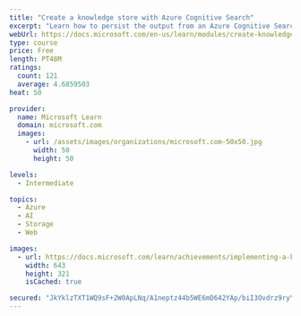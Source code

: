 ```yaml
---
title: "Create a knowledge store with Azure Cognitive Search"
excerpt: "Learn how to persist the output from an Azure Cognitive Search enrichment pipeline for independent analysis or downstream processing."
webUrl: https://docs.microsoft.com/en-us/learn/modules/create-knowledge-store-azure-cognitive-search/
type: course
price: Free
length: PT48M
ratings:
  count: 121
  average: 4.6859503
heat: 50

provider:
  name: Microsoft Learn
  domain: microsoft.com
  images:
    - url: /assets/images/organizations/microsoft.com-50x50.jpg
      width: 50
      height: 50

levels:
  - Intermediate

topics:
  - Azure
  - AI
  - Storage
  - Web

images:
  - url: https://docs.microsoft.com/learn/achievements/implementing-a-knowledge-store-social.png
    width: 643
    height: 321
    isCached: true

secured: "JkYklzTXT1WQ9sF+2W0ApLNq/A1neptz44b5WE6mD642YAp/biI3Ovdrz9ryY/SA3UEsOfY29KYFOGqI4ewXU29Qc4DBfcjlf5JV3hKjlmCaV4xIMyuZVitree6725Az2r2bf+tMaVn4UKpd8rd5dzdbKRbcI4cMKxfuPc1mTjNrjjMyZICfnH4A3Y/QgQ/kOc1kMrwm4Tddfgv2vDdjBdqc3IHH2q+inYeMpM+3lgIeyT+Kq6SEYhgLEso0dM4ZibO3iLSxwFbN8Dfh/GQU8WgHSklamM3Nu+TmvZE5x4KrdscSpLeUm4O1QRDOS33RNYkmEtGy0I/fNaj1Pq2qReMRPowom3f2PTH6bZcqUXyR5zIJrcud0pUSGuFAntqtdAtdb3JmGqQv4xm3W7n8D/ojXi849A8CtZKhGj/N8jc=;LIl4akbWRwuIqn2+6Pi2WA=="
---
```


